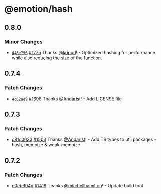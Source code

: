 # @emotion/hash

## 0.8.0

### Minor Changes

- [`446e756`](https://github.com/@zedvision/emotion-js/emotion/commit/446e75661c4aa01e51d1466472a212940c19cd82) [#1775](https://github.com/@zedvision/emotion-js/emotion/pull/1775) Thanks [@kripod](https://github.com/kripod)! - Optimized hashing for performance while also reducing the size of the function.

## 0.7.4

### Patch Changes

- [`4c62ae9`](https://github.com/@zedvision/emotion-js/emotion/commit/4c62ae9447959d438928e1a26f76f1487983c968) [#1698](https://github.com/@zedvision/emotion-js/emotion/pull/1698) Thanks [@Andarist](https://github.com/Andarist)! - Add LICENSE file

## 0.7.3

### Patch Changes

- [c81c0033](https://github.com/@zedvision/emotion-js/emotion/commit/c81c0033c490210077da0e9c3f9fa1a22fcd9c96) [#1503](https://github.com/@zedvision/emotion-js/emotion/pull/1503) Thanks [@Andarist](https://github.com/Andarist)! - Add TS types to util packages - hash, memoize & weak-memoize

## 0.7.2

### Patch Changes

- [c0eb604d](https://github.com/@zedvision/emotion-js/emotion/commit/c0eb604d) [#1419](https://github.com/@zedvision/emotion-js/emotion/pull/1419) Thanks [@mitchellhamilton](https://github.com/mitchellhamilton)! - Update build tool
